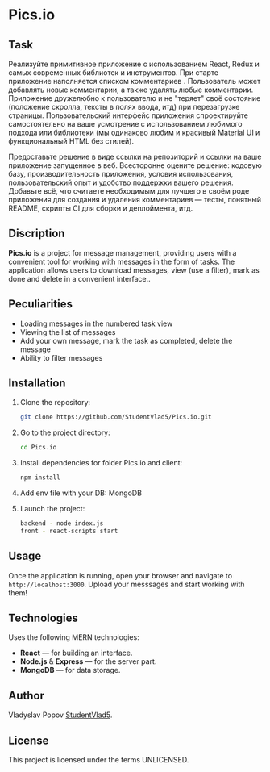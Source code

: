 # Pics.io

## Task

Реализуйте примитивное приложение с использованием React, Redux и самых современных библиотек и инструментов. При старте приложение наполняется списком комментариев . Пользователь может добавлять новые комментарии, а также удалять любые комментарии. Приложение дружелюбно к пользователю и не "теряет" своё состояние (положение скролла, тексты в полях ввода, итд) при перезагрузке страницы. Пользовательский интерфейс приложения спроектируйте самостоятельно на ваше усмотрение с использованием любимого подхода или библиотеки (мы одинаково любим и красивый Material UI и функциональный HTML без стилей).

Предоставьте решение в виде ссылки на репозиторий и ссылки на ваше приложение запущенное в веб. Всесторонне оцените решение: кодовую базу, производительность приложения, условия использования, пользовательский опыт и удобство поддержки вашего решения. Добавьте всё, что считаете необходимым для лучшего в своём роде приложения для создания и удаления комментариев — тесты, понятный README, скрипты CI для сборки и деплоймента, итд.

## Discription

**Pics.io** is a project for message management, providing users with a convenient tool for working with messages in the form of tasks. The application allows users to download messages, view (use a filter), mark as done and delete in a convenient interface..

## Peculiarities

- Loading messages in the numbered task view
- Viewing the list of messages
- Add your own message, mark the task as completed, delete the message
- Ability to filter messages

## Installation

1. Clone the repository:

   ```bash
   git clone https://github.com/StudentVlad5/Pics.io.git
   ```

2. Go to the project directory:

   ```bash
   cd Pics.io
   ```

3. Install dependencies for folder Pics.io and client:

   ```bash
   npm install
   ```

4. Add env file with your DB:
   MongoDB

5. Launch the project:
   ```bash
   backend - node index.js
   front - react-scripts start
   ```

## Usage

Once the application is running, open your browser and navigate to `http://localhost:3000`. Upload your messsages and start working with them!

## Technologies

Uses the following MERN technologies:

- **React** — for building an interface.
- **Node.js** & **Express** — for the server part.
- **MongoDB** — for data storage.

## Author

Vladyslav Popov [StudentVlad5](https://github.com/StudentVlad5).

## License

This project is licensed under the terms UNLICENSED.
